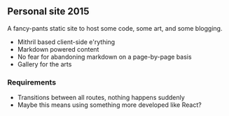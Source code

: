 ## Personal site 2015

A fancy-pants static site to host some code, some art, and some blogging.

- Mithril based client-side e'rything
- Markdown powered content
- No fear for abandoning markdown on a page-by-page basis
- Gallery for the arts

### Requirements
- Transitions between all routes, nothing happens suddenly
- Maybe this means using something more developed like React?
